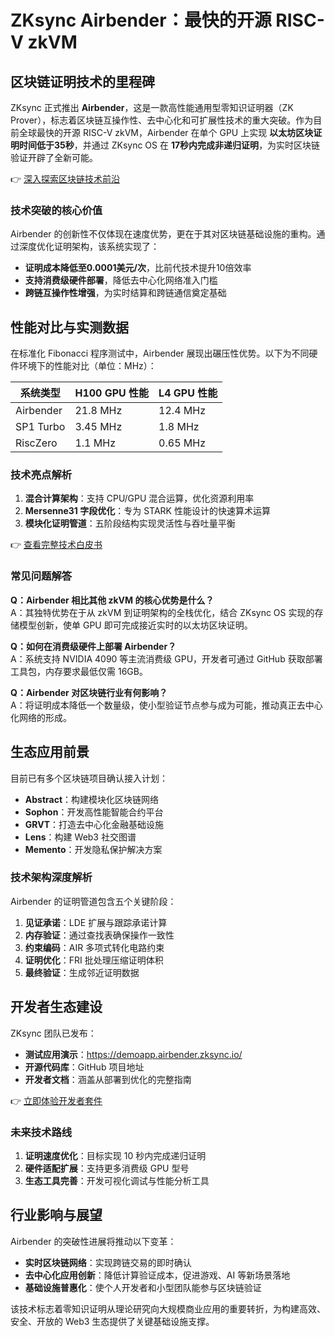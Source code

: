 # ZKsync Airbender：最快的开源 RISC-V zkVM

## 区块链证明技术的里程碑

ZKsync 正式推出 **Airbender**，这是一款高性能通用型零知识证明器（ZK Prover），标志着区块链互操作性、去中心化和可扩展性技术的重大突破。作为目前全球最快的开源 RISC-V zkVM，Airbender 在单个 GPU 上实现 **以太坊区块证明时间低于35秒**，并通过 ZKsync OS 在 **17秒内完成非递归证明**，为实时区块链验证开辟了全新可能。

👉 [深入探索区块链技术前沿](https://bit.ly/okx_welcome)

### 技术突破的核心价值

Airbender 的创新性不仅体现在速度优势，更在于其对区块链基础设施的重构。通过深度优化证明架构，该系统实现了：
- **证明成本降低至0.0001美元/次**，比前代技术提升10倍效率
- **支持消费级硬件部署**，降低去中心化网络准入门槛
- **跨链互操作性增强**，为实时结算和跨链通信奠定基础

## 性能对比与实测数据

在标准化 Fibonacci 程序测试中，Airbender 展现出碾压性优势。以下为不同硬件环境下的性能对比（单位：MHz）：

| 系统类型        | H100 GPU 性能 | L4 GPU 性能 |
|----------------|---------------|-------------|
| Airbender      | 21.8 MHz      | 12.4 MHz    |
| SP1 Turbo      | 3.45 MHz      | 1.8 MHz     |
| RiscZero       | 1.1 MHz       | 0.65 MHz    |

### 技术亮点解析

1. **混合计算架构**：支持 CPU/GPU 混合运算，优化资源利用率
2. **Mersenne31 字段优化**：专为 STARK 性能设计的快速算术运算
3. **模块化证明管道**：五阶段结构实现灵活性与吞吐量平衡

👉 [查看完整技术白皮书](https://bit.ly/okx_welcome)

### 常见问题解答

**Q：Airbender 相比其他 zkVM 的核心优势是什么？**  
A：其独特优势在于从 zkVM 到证明架构的全栈优化，结合 ZKsync OS 实现的存储模型创新，使单 GPU 即可完成接近实时的以太坊区块证明。

**Q：如何在消费级硬件上部署 Airbender？**  
A：系统支持 NVIDIA 4090 等主流消费级 GPU，开发者可通过 GitHub 获取部署工具包，内存要求最低仅需 16GB。

**Q：Airbender 对区块链行业有何影响？**  
A：将证明成本降低一个数量级，使小型验证节点参与成为可能，推动真正去中心化网络的形成。

## 生态应用前景

目前已有多个区块链项目确认接入计划：
- **Abstract**：构建模块化区块链网络
- **Sophon**：开发高性能智能合约平台
- **GRVT**：打造去中心化金融基础设施
- **Lens**：构建 Web3 社交图谱
- **Memento**：开发隐私保护解决方案

### 技术架构深度解析

Airbender 的证明管道包含五个关键阶段：
1. **见证承诺**：LDE 扩展与跟踪承诺计算
2. **内存验证**：通过查找表确保操作一致性
3. **约束编码**：AIR 多项式转化电路约束
4. **证明优化**：FRI 批处理压缩证明体积
5. **最终验证**：生成邻近证明数据

## 开发者生态建设

ZKsync 团队已发布：
- **测试应用演示**：https://demoapp.airbender.zksync.io/
- **开源代码库**：GitHub 项目地址
- **开发者文档**：涵盖从部署到优化的完整指南

👉 [立即体验开发者套件](https://bit.ly/okx_welcome)

### 未来技术路线

1. **证明速度优化**：目标实现 10 秒内完成递归证明
2. **硬件适配扩展**：支持更多消费级 GPU 型号
3. **生态工具完善**：开发可视化调试与性能分析工具

## 行业影响与展望

Airbender 的突破性进展将推动以下变革：
- **实时区块链网络**：实现跨链交易的即时确认
- **去中心化应用创新**：降低计算验证成本，促进游戏、AI 等新场景落地
- **基础设施普惠化**：使个人开发者和小型团队能参与区块链验证

该技术标志着零知识证明从理论研究向大规模商业应用的重要转折，为构建高效、安全、开放的 Web3 生态提供了关键基础设施支撑。